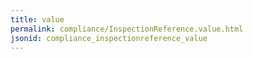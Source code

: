 ```yaml
---
title: value
permalink: compliance/InspectionReference.value.html
jsonid: compliance_inspectionreference_value
---
```

